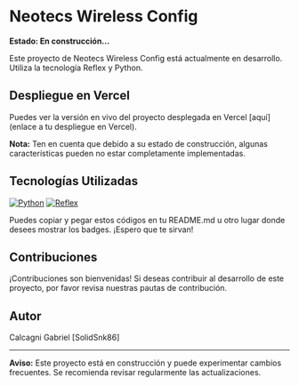 # Neotecs Wireless Config

**Estado: En construcción...**

Este proyecto de Neotecs Wireless Config está actualmente en desarrollo. Utiliza la tecnología Reflex y Python.

## Despliegue en Vercel

Puedes ver la versión en vivo del proyecto desplegada en Vercel [aquí](enlace a tu despliegue en Vercel).

**Nota:** Ten en cuenta que debido a su estado de construcción, algunas características pueden no estar completamente implementadas.

## Tecnologías Utilizadas

[![Python](https://img.shields.io/badge/Python-3.8%2B-blue)](https://www.python.org/)
[![Reflex](https://img.shields.io/badge/Reflex-Amazing-green)](https://reflexframework.org/)

Puedes copiar y pegar estos códigos en tu README.md u otro lugar donde desees mostrar los badges. ¡Espero que te sirvan!

## Contribuciones

¡Contribuciones son bienvenidas! Si deseas contribuir al desarrollo de este proyecto, por favor revisa nuestras pautas de contribución.

## Autor

Calcagni Gabriel [SolidSnk86]

---

**Aviso:** Este proyecto está en construcción y puede experimentar cambios frecuentes. Se recomienda revisar regularmente las actualizaciones.
